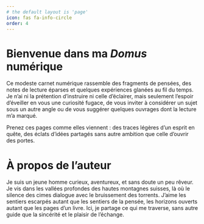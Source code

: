 ```yaml
---
# the default layout is 'page'
icon: fas fa-info-circle
order: 4
---
```


# Bienvenue dans ma *Domus* numérique 

Ce modeste carnet numérique rassemble des fragments de pensées, des notes de lecture éparses et quelques expériences glanées au fil du temps. Je n’ai ni la prétention d’instruire ni celle d’éclairer, mais seulement l’espoir d’éveiller en vous une curiosité fugace, de vous inviter à considérer un sujet sous un autre angle ou de vous suggérer quelques ouvrages dont la lecture m’a marqué.  

Prenez ces pages comme elles viennent : des traces légères d’un esprit en quête, des éclats d’idées partagés sans autre ambition que celle d’ouvrir des portes.  

# À propos de l’auteur  

Je suis un jeune homme curieux, aventureux, et sans doute un peu rêveur. Je vis dans les vallées profondes des hautes montagnes suisses, là où le silence des cimes dialogue avec le bruissement des torrents. J’aime les sentiers escarpés autant que les sentiers de la pensée, les horizons ouverts autant que les pages d’un livre. Ici, je partage ce qui me traverse, sans autre guide que la sincérité et le plaisir de l’échange.  

